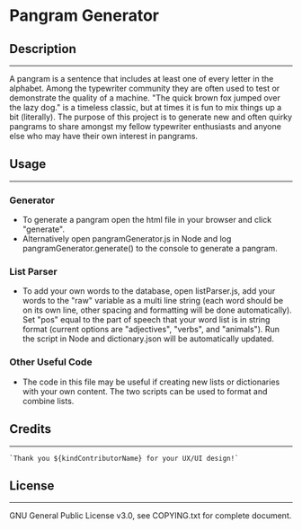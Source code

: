 # **Pangram Generator**
## **Description**
__________________
A pangram is a sentence that includes at least one of every letter in the alphabet. Among the typewriter community they are often used to test or demonstrate the quality of a machine. "The quick brown fox jumped over the lazy dog." is a timeless classic, but at times it is fun to mix things up a bit (literally). The purpose of this project is to generate new and often quirky pangrams to share amongst my fellow typewriter enthusiasts and anyone else who may have their own interest in pangrams.
## **Usage**
_________
### Generator
* To generate a pangram open the html file in your browser and click "generate".
* Alternatively open pangramGenerator.js in Node and log pangramGenerator.generate() to the console to generate a pangram.
### List Parser
* To add your own words to the database, open listParser.js, add your words to the "raw" variable as a multi line string (each word should be on its own line, other spacing and formatting will be done automatically). Set "pos" equal to the part of speech that your word list is in string format (current options are "adjectives", "verbs", and "animals"). Run the script in Node and dictionary.json will be automatically updated.
### Other Useful Code
* The code in this file may be useful if creating new lists or dictionaries with your own content. The two scripts can be used to format and combine lists.
## **Credits**
______

    `Thank you ${kindContributorName} for your UX/UI design!`

## **License**
____________

GNU General Public License v3.0, see COPYING.txt for complete document.